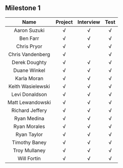 ## Milestone 1

Name          |  Project | Interview | Test |
:------------:|:--------:|:---------:|:----:|
Aaron Suzuki        | √ |√ |√ |
Ben Farr            | √ |√ |√ |
Chris Pryor         | √ |√ |√ |
Chris Vandenberg    | √ |  |√ |
Derek Doughty       | √ |√ |√ |
Duane Winkel        | √ |√ |√ |
Karla Moran         | √ |√ |√ |
Keith Wasielewski   | √ |√ |√ |
Levi Donaldson      | √ |√ |√ |
Matt Lewandowski    | √ |√ |√ |
Richard Jeffery     | √ |√ |√ |
Ryan Medina         | √ |√ |√ |
Ryan Morales        | √ |√ |√ |
Ryan Taylor         | √ |√ |√ |
Timothy Baney       | √ |√ |√ |
Troy Mullaney       | √ |√ |√ |
Will Fortin         | √ |√ |√ |
